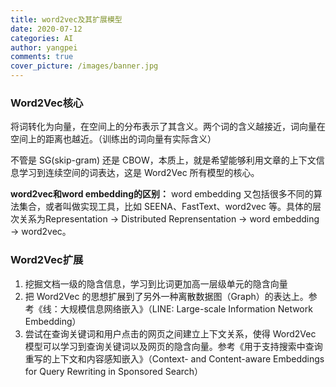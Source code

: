 ```yaml
---
title: word2vec及其扩展模型
date: 2020-07-12
categories: AI
author: yangpei
comments: true
cover_picture: /images/banner.jpg
---
```


<!-- more -->

### Word2Vec核心
将词转化为向量，在空间上的分布表示了其含义。两个词的含义越接近，词向量在空间上的距离也越近。（训练出的词向量有实际含义）

不管是 SG(skip-gram) 还是 CBOW，本质上，就是希望能够利用文章的上下文信息学习到连续空间的词表达，这是 Word2Vec 所有模型的核心。

**word2vec和word embedding的区别：**
word embedding 又包括很多不同的算法集合，或者叫做实现工具，比如 SEENA、FastText、word2vec 等。具体的层次关系为Representation → Distributed Reprensentation → word embedding → word2vec。

### Word2Vec扩展
1. 挖掘文档一级的隐含信息，学习到比词更加高一层级单元的隐含向量
2. 把 Word2Vec 的思想扩展到了另外一种离散数据图（Graph）的表达上。参考《线：大规模信息网络嵌入》（LINE: Large-scale Information Network Embedding）
3. 尝试在查询关键词和用户点击的网页之间建立上下文关系，使得 Word2Vec 模型可以学习到查询关键词以及网页的隐含向量。参考《用于支持搜索中查询重写的上下文和内容感知嵌入》（Context- and Content-aware Embeddings for Query Rewriting in Sponsored Search）